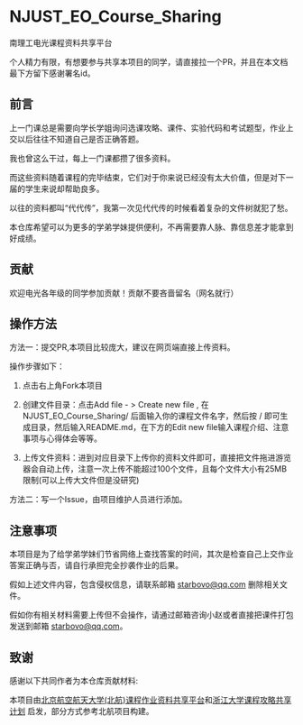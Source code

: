 # NJUST_EO_Course_Sharing
南理工电光课程资料共享平台

个人精力有限，有想要参与共享本项目的同学，请直接拉一个PR，并且在本文档最下方留下感谢署名id。

## 前言
上一门课总是需要向学长学姐询问选课攻略、课件、实验代码和考试题型，作业上交以后往往不知道自己是否正确答题。

我也曾这么干过，每上一门课都攒了很多资料。

而这些资料随着课程的完毕结束，它们对于你来说已经没有太大价值，但是对下一届的学生来说却帮助良多。

以往的资料都叫“代代传”，我第一次见代代传的时候看着复杂的文件树就犯了愁。

本仓库希望可以为更多的学弟学妹提供便利，不再需要靠人脉、靠信息差才能拿到好成绩。

## 贡献
欢迎电光各年级的同学参加贡献！贡献不要吝啬留名（网名就行）

## 操作方法
方法一：提交PR,本项目比较庞大，建议在网页端直接上传资料。

操作步骤如下：

1. 点击右上角Fork本项目
   
2. 创建文件目录：点击Add file - > Create new file , 在 NJUST_EO_Course_Sharing/ 后面输入你的课程文件名字，然后按 / 即可生成目录，然后输入README.md，在下方的Edit new file输入课程介绍、注意事项与心得体会等等。

3. 上传文件资料：进到对应目录下上传你的资料文件即可，直接把文件拖进游览器会自动上传，注意一次上传不能超过100个文件，且每个文件大小有25MB限制(可以上传大文件但是没研究)

方法二：写一个Issue，由项目维护人员进行添加。

## 注意事项
本项目是为了给学弟学妹们节省网络上查找答案的时间，其次是检查自己上交作业答案正确与否，请自行承担完全抄袭作业的后果。

假如上述文件内容，包含侵权信息，请联系邮箱 starbovo@qq.com 删除相关文件。

假如你有相关材料需要上传但不会操作，请通过邮箱咨询小赵或者直接把课件打包发送到邮箱 starbovo@qq.com。

## 致谢
感谢以下共同作者为本仓库贡献材料:


本项目由[北京航空航天大学(北航)课程作业资料共享平台](https://github.com/TheBloodthirster/BUAA_Course_Sharing)和[浙江大学课程攻略共享计划](https://github.com/QSCTech/zju-icicles) 启发，部分方式参考北航项目构建。

